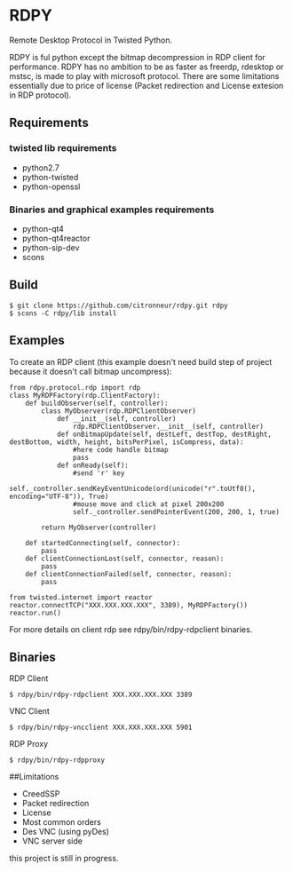 # RDPY

Remote Desktop Protocol in Twisted Python.

RDPY is ful python except the bitmap decompression in RDP client for performance. RDPY has no ambition to be as faster as freerdp, rdesktop or mstsc, is made to play with microsoft protocol. There are some limitations essentially due to price of license (Packet redirection and License extesion in RDP protocol).


## Requirements

### twisted lib requirements

* python2.7
* python-twisted
* python-openssl

### Binaries and graphical examples requirements

* python-qt4
* python-qt4reactor
* python-sip-dev
* scons

## Build
```
$ git clone https://github.com/citronneur/rdpy.git rdpy
$ scons -C rdpy/lib install
```

## Examples
To create an RDP client (this example doesn't need build step of project because it doesn't call bitmap uncompress):
```
from rdpy.protocol.rdp import rdp
class MyRDPFactory(rdp.ClientFactory):
    def buildObserver(self, controller):
        class MyObserver(rdp.RDPClientObserver)
			def __init__(self, controller)
				rdp.RDPClientObserver.__init__(self, controller)
			def onBitmapUpdate(self, destLeft, destTop, destRight, destBottom, width, height, bitsPerPixel, isCompress, data):
				#here code handle bitmap
				pass
			def onReady(self):
				#send 'r' key
				self._controller.sendKeyEventUnicode(ord(unicode("r".toUtf8(), encoding="UTF-8")), True)
				#mouse move and click at pixel 200x200
				self._controller.sendPointerEvent(200, 200, 1, true)

		return MyObserver(controller)

    def startedConnecting(self, connector):
        pass
    def clientConnectionLost(self, connector, reason):
        pass
    def clientConnectionFailed(self, connector, reason):
        pass

from twisted.internet import reactor
reactor.connectTCP("XXX.XXX.XXX.XXX", 3389), MyRDPFactory())
reactor.run()
```
For more details on client rdp see rdpy/bin/rdpy-rdpclient binaries.

## Binaries
RDP Client
```
$ rdpy/bin/rdpy-rdpclient XXX.XXX.XXX.XXX 3389
```

VNC Client
```
$ rdpy/bin/rdpy-vncclient XXX.XXX.XXX.XXX 5901
```

RDP Proxy
```
$ rdpy/bin/rdpy-rdpproxy
```

##Limitations
* CreedSSP
* Packet redirection
* License
* Most common orders
* Des VNC (using pyDes)
* VNC server side

this project is still in progress.
